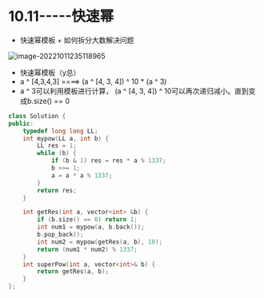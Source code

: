 # 10.11-----快速幂

+ 快速幂模板 + 如何拆分大数解决问题

![image-20221011235118965](https://zhanghao1004.oss-cn-hangzhou.aliyuncs.com/image-20221011235118965.png)



+ 快速幂模板（y总）
+  a  ^ [4,3,4,3]  ====>   (a ^ [4, 3, 4])  ^ 10   *  (a ^ 3)
+ a ^ 3可以利用模板进行计算， (a ^ [4, 3, 4])  ^ 10可以再次递归减小。直到变成b.size() == 0

```cpp
class Solution {
public:
    typedef long long LL;
    int mypow(LL a, int b) {
        LL res = 1;
        while (b) {
            if (b & 1) res = res * a % 1337;
            b >>= 1;
            a = a * a % 1337;
        }
        return res;
    }

    int getRes(int a, vector<int> &b) {
        if (b.size() == 0) return 1;
        int num1 = mypow(a, b.back());
        b.pop_back();
        int num2 = mypow(getRes(a, b), 10);
        return (num1 * num2) % 1337;
    }
    int superPow(int a, vector<int>& b) {
        return getRes(a, b);
    }
};
```

